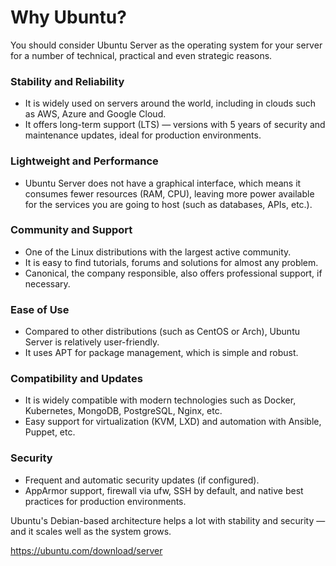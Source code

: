 # Why Ubuntu?
You should consider Ubuntu Server as the operating system for your server for a number of technical, practical and even strategic reasons.

### Stability and Reliability
- It is widely used on servers around the world, including in clouds such as AWS, Azure and Google Cloud.
- It offers long-term support (LTS) — versions with 5 years of security and maintenance updates, ideal for production environments.

### Lightweight and Performance
- Ubuntu Server does not have a graphical interface, which means it consumes fewer resources (RAM, CPU), leaving more power available for the services you are going to host (such as databases, APIs, etc.).

### Community and Support
- One of the Linux distributions with the largest active community.
- It is easy to find tutorials, forums and solutions for almost any problem.
- Canonical, the company responsible, also offers professional support, if necessary.

### Ease of Use
- Compared to other distributions (such as CentOS or Arch), Ubuntu Server is relatively user-friendly.
- It uses APT for package management, which is simple and robust.

### Compatibility and Updates
- It is widely compatible with modern technologies such as Docker, Kubernetes, MongoDB, PostgreSQL, Nginx, etc.
- Easy support for virtualization (KVM, LXD) and automation with Ansible, Puppet, etc.

### Security
- Frequent and automatic security updates (if configured).
- AppArmor support, firewall via ufw, SSH by default, and native best practices for production environments.

Ubuntu's Debian-based architecture helps a lot with stability and security — and it scales well as the system grows.

https://ubuntu.com/download/server

